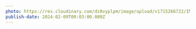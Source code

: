 ```yaml
---
photo: https://res.cloudinary.com/dz8vyplpm/image/upload/v1715266722/IMG_8795_ostohp.jpg
publish-date: 2024-02-09T00:03:00.000Z
---
```

